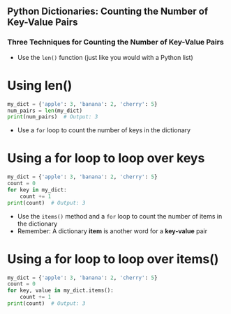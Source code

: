 ## Python Dictionaries: Counting the Number of Key-Value Pairs 


### Three Techniques for Counting the Number of Key-Value Pairs

- Use the `len()` function (just like you would with a Python list)

# Using len()
```python
my_dict = {'apple': 3, 'banana': 2, 'cherry': 5}
num_pairs = len(my_dict)
print(num_pairs)  # Output: 3
```

- Use a `for` loop to count the number of keys in the dictionary

# Using a for loop to loop over keys
```python
my_dict = {'apple': 3, 'banana': 2, 'cherry': 5}
count = 0
for key in my_dict:
    count += 1
print(count)  # Output: 3
```

- Use the `items()` method and a `for` loop to count the number of items in the dictionary
- Remember: A dictionary **item** is another word for a **key-value** pair

# Using a for loop to loop over items()
```python
my_dict = {'apple': 3, 'banana': 2, 'cherry': 5}
count = 0
for key, value in my_dict.items():
    count += 1
print(count)  # Output: 3
```
